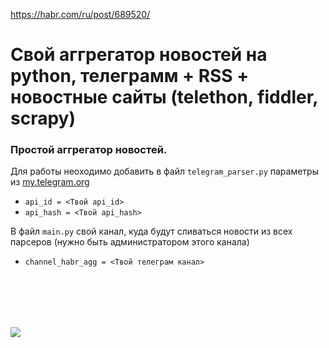 https://habr.com/ru/post/689520/

# Свой аггрегатор новостей на python, телеграмм + RSS + новостные сайты (telethon, fiddler, scrapy)

### Простой аггрегатор новостей.

Для работы неоходимо добавить в файл `telegram_parser.py` параметры из [my.telegram.org](https://my.telegram.org)
- `api_id = <Твой api_id>`
- `api_hash = <Твой api_hash>`

В файл `main.py` свой канал, куда будут сливаться новости из всех парсеров (нужно быть администратором этого канала)
- `channel_habr_agg = <Твой телеграм канал>`



<br/><br/>
---
[![](https://habrastorage.org/webt/gz/gc/i6/gzgci6pivvdnk-gmj-kepml5q9y.gif)](https://yoomoney.ru/to/4100117863420642)
